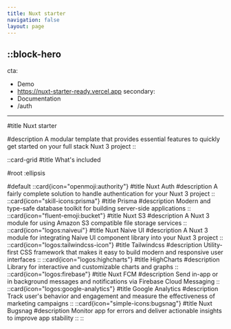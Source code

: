 ```yaml
---
title: Nuxt starter
navigation: false
layout: page
---
```


::block-hero
---
cta:
  - Demo
  - https://nuxt-starter-ready.vercel.app
secondary:
  - Documentation
  - /auth
---

#title
Nuxt starter

#description
A modular template that provides essential features to quickly get started on your full stack Nuxt 3 project
::


::card-grid
#title
What's included

#root
:ellipsis

#default
  ::card{icon="openmoji:authority"}
  #title
  Nuxt Auth
  #description
  A fairly complete solution to handle authentication for your Nuxt 3 project
  ::
  ::card{icon="skill-icons:prisma"}
  #title
  Prisma
  #description
  Modern and type-safe database toolkit for building server-side applications
  ::
  ::card{icon="fluent-emoji:bucket"}
  #title
  Nuxt S3
  #description
  A Nuxt 3 module for using Amazon S3 compatible file storage services
  ::
  ::card{icon="logos:naiveui"}
  #title
  Nuxt Naive UI
  #description
  A Nuxt 3 module for integrating Naive UI component library into your Nuxt 3 project
  ::
  ::card{icon="logos:tailwindcss-icon"}
  #title
  Tailwindcss
  #description
  Utility-first CSS framework that makes it easy to build modern and responsive user interfaces
  ::
  ::card{icon="logos:highcharts"}
  #title
  HighCharts
  #description
  Library for interactive and customizable charts and graphs
  ::
  ::card{icon="logos:firebase"}
  #title
  Nuxt FCM
  #description
  Send in-app or in background messages and notifications via Firebase Cloud Messaging
  ::
  ::card{icon="logos:google-analytics"}
  #title
  Google Analytics
  #description
  Track user's behavior and engagement and measure the effectiveness of marketing campaigns 
  ::
  ::card{icon="simple-icons:bugsnag"}
  #title
  Nuxt Bugsnag
  #description
  Monitor app for errors and deliver actionable insights to improve app stability 
  ::
::
